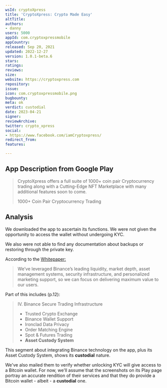 ```yaml
---
wsId: cryptoXpress
title: 'CryptoXpress: Crypto Made Easy'
altTitle: 
authors:
- danny 
users: 5000
appId: com.cryptoxpressmobile
appCountry: 
released: Sep 20, 2021
updated: 2022-12-27
version: 1.0.1-beta.6
stars: 
ratings: 
reviews: 
size: 
website: https://cryptoxpress.com
repository: 
issue: 
icon: com.cryptoxpressmobile.png
bugbounty: 
meta: ok
verdict: custodial
date: 2023-04-21
signer: 
reviewArchive: 
twitter: crypto_xpress
social:
- https://www.facebook.com/iamCryptoxpress/ 
redirect_from: 
features: 

---
```


## App Description from Google Play 

> CryptoXpress offers a full suite of 1000+ coin pair Cryptocurrency trading along with a Cutting-Edge NFT Marketplace with many additional features soon to come.
>
> 1000+ Coin Pair Cryptocurrency Trading

## Analysis 

We downloaded the app to ascertain its functions. We were not given the opportunity to access the wallet without undergoing KYC. 

We also were not able to find any documentation about backups or restoring through the private key. 

According to the [Whitepaper:](https://cryptoxpress.com/whitepaper.pdf)

> We’ve leveraged Binance’s leading liquidity, market depth, asset management
systems, security infrastructure, and personalized marketing support, so we can focus on delivering maximum value to our users.

Part of this includes (p.12): 

> IV. Binance Secure Trading Infrastructure
> - Trusted Crypto Exchange
> - Binance Wallet Support
> - Ironclad Data Privacy
> - Order Matching Engine
> - Spot & Futures Trading 
> - **Asset Custody System**

This segment about integrating Binance technology on the app, plus its Asset Custody System, shows its **custodial** nature.

We've also mailed them to verify whether unlocking KYC will give access to a Bitcoin wallet. For now, we'll assume that the screenshots on its Play page portray an accurate rendition of their services and that they do provide a Bitcoin wallet - albeit - a **custodial** one.

